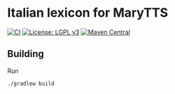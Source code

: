 Italian lexicon for MaryTTS
===========================

[![CI](https://github.com/marytts/marytts-lexicon-it/actions/workflows/main.yml/badge.svg)](https://github.com/marytts/marytts-lexicon-it/actions/workflows/main.yml)
[![License: LGPL v3](https://img.shields.io/badge/License-LGPL%20v3-blue.svg)](https://www.gnu.org/licenses/lgpl-3.0)
[![Maven Central](https://maven-badges.herokuapp.com/maven-central/de.dfki.mary/marytts-lexicon-it/badge.svg)](https://mvnrepository.com/artifact/de.dfki.mary/marytts-lexicon-it)

Building
--------

Run

    ./gradlew build
